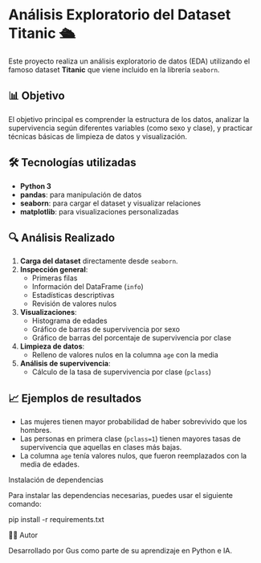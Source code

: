 # Análisis Exploratorio del Dataset Titanic 🛳️

Este proyecto realiza un análisis exploratorio de datos (EDA) utilizando el famoso dataset **Titanic** que viene incluido en la librería `seaborn`.

## 📊 Objetivo

El objetivo principal es comprender la estructura de los datos, analizar la supervivencia según diferentes variables (como sexo y clase), y practicar técnicas básicas de limpieza de datos y visualización.

## 🛠️ Tecnologías utilizadas

- **Python 3**
- **pandas**: para manipulación de datos
- **seaborn**: para cargar el dataset y visualizar relaciones
- **matplotlib**: para visualizaciones personalizadas

## 🔍 Análisis Realizado

1. **Carga del dataset** directamente desde `seaborn`.
2. **Inspección general**:
   - Primeras filas
   - Información del DataFrame (`info`)
   - Estadísticas descriptivas
   - Revisión de valores nulos
3. **Visualizaciones**:
   - Histograma de edades
   - Gráfico de barras de supervivencia por sexo
   - Gráfico de barras del porcentaje de supervivencia por clase
4. **Limpieza de datos**:
   - Relleno de valores nulos en la columna `age` con la media
5. **Análisis de supervivencia**:
   - Cálculo de la tasa de supervivencia por clase (`pclass`)

## 📈 Ejemplos de resultados

- Las mujeres tienen mayor probabilidad de haber sobrevivido que los hombres.
- Las personas en primera clase (`pclass=1`) tienen mayores tasas de supervivencia que aquellas en clases más bajas.
- La columna `age` tenía valores nulos, que fueron reemplazados con la media de edades.

Instalación de dependencias

Para instalar las dependencias necesarias, puedes usar el siguiente comando:

pip install -r requirements.txt

🧑‍💻 Autor

Desarrollado por Gus como parte de su aprendizaje en Python e IA.

